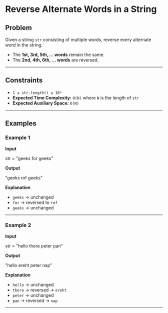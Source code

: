 # Reverse Alternate Words in a String

## Problem
Given a string `str` consisting of multiple words, reverse every alternate word in the string.  
- The **1st, 3rd, 5th, ... words** remain the same.  
- The **2nd, 4th, 6th, ... words** are reversed.

---

## Constraints
- `1 ≤ str.length() ≤ 10⁴`
- **Expected Time Complexity:** `O(N)` where `N` is the length of `str`
- **Expected Auxiliary Space:** `O(N)`

---

## Examples

### Example 1
**Input**

str = "geeks for geeks"


**Output**

"geeks rof geeks"


**Explanation**  
- `geeks` → unchanged  
- `for` → reversed to `rof`  
- `geeks` → unchanged  

---

### Example 2
**Input**

str = "hello there peter pan"


**Output**

"hello ereht peter nap"


**Explanation**  
- `hello` → unchanged  
- `there` → reversed → `ereht`  
- `peter` → unchanged  
- `pan` → reversed → `nap`  

---
